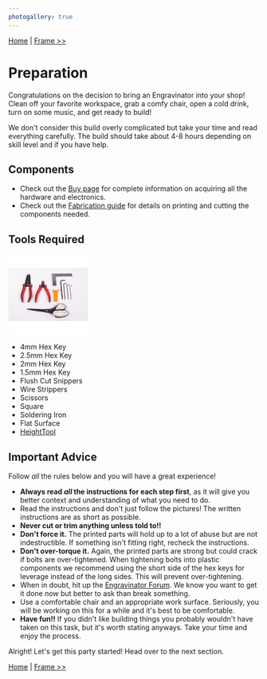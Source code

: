 ```yaml
---
photogallery: true
---
```


[Home](/mk1/build/) | [Frame >>](01.Frame.html)

# Preparation

Congratulations on the decision to bring an Engravinator into your shop! Clean off your favorite workspace, grab a comfy chair, open a cold drink, turn on some music, and get ready to build!

We don't consider this build overly complicated but take your time and read everything carefully. The build should take about 4-8 hours depending on skill level and if you have help.

## Components

-   Check out the [Buy page](/mk1/buy/) for complete information on acquiring all the hardware and electronics.
-   Check out the [Fabrication guide](/mk1/print/) for details on printing and cutting the components needed.

## Tools Required

<a href="/mk1/img/build/001.jpg" data-imagelightbox="groupa"><img src="/mk1/img/build/thumb/001.jpg"></a>

-   4mm Hex Key
-   2.5mm Hex Key
-   2mm Hex Key
-   1.5mm Hex Key
-   Flush Cut Snippers
-   Wire Strippers
-   Scissors
-   Square
-   Soldering Iron
-   Flat Surface
-   [HeightTool](https://github.com/ManiacalLabs/Engravinator/blob/master/Mk1/Fabrication/3D_Printed/Core_Components/HeightTool.stl)

## Important Advice

Follow *all* the rules below and you will have a great experience!

-   **Always read _all_ the instructions for each step first**, as it will give you better context and understanding of what you need to do.
-   Read the instructions and don't just follow the pictures! The written instructions are as short as possible.
-   **Never cut or trim anything unless told to!!**
-   **Don't force it.** The printed parts will hold up to a lot of abuse but are not indestructible. If something isn't fitting right, recheck the instructions.
-   **Don't over-torque it.** Again, the printed parts are strong but could crack if bolts are over-tightened. When tightening bolts into plastic components we recommend using the short side of the hex keys for leverage instead of the long sides. This will prevent over-tightening. 
-   When in doubt, hit up the [Engravinator Forum](https://forum.maniacallabs.com/c/engravinator). We know you want to get it done *now* but better to ask than break something.
-   Use a comfortable chair and an appropriate work surface. Seriously, you will be working on this for a while and it's best to be comfortable.
-   **Have fun!!** If you didn't like building things you probably wouldn't have taken on this task, but it's worth stating anyways. Take your time and enjoy the process.



Alright! Let's get this party started! Head over to the next section.

[Home](/mk1/build/) | [Frame >>](01.Frame.html)